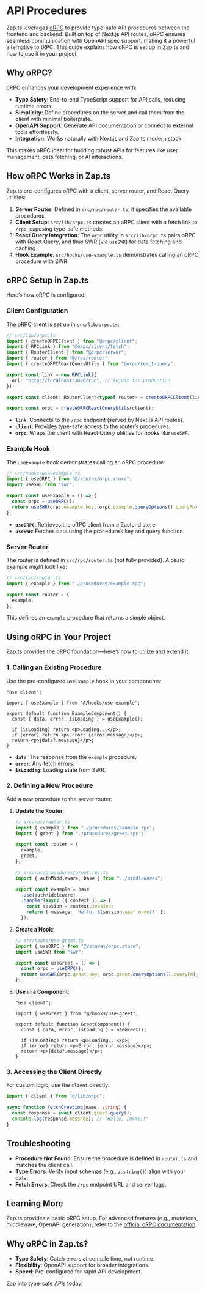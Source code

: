 # API Procedures

Zap.ts leverages [oRPC](https://orpc.unnoq.com/) to provide type-safe API procedures between the frontend and backend. Built on top of Next.js API routes, oRPC ensures seamless communication with OpenAPI spec support, making it a powerful alternative to tRPC. This guide explains how oRPC is set up in Zap.ts and how to use it in your project.

## Why oRPC?

oRPC enhances your development experience with:

- **Type Safety**: End-to-end TypeScript support for API calls, reducing runtime errors.
- **Simplicity**: Define procedures on the server and call them from the client with minimal boilerplate.
- **OpenAPI Support**: Generate API documentation or connect to external tools effortlessly.
- **Integration**: Works naturally with Next.js and Zap.ts modern stack.

This makes oRPC ideal for building robust APIs for features like user management, data fetching, or AI interactions.

## How oRPC Works in Zap.ts

Zap.ts pre-configures oRPC with a client, server router, and React Query utilities:

1. **Server Router**: Defined in `src/rpc/router.ts`, it specifies the available procedures.
2. **Client Setup**: `src/lib/orpc.ts` creates an oRPC client with a fetch link to `/rpc`, exposing type-safe methods.
3. **React Query Integration**: The `orpc` utility in `src/lib/orpc.ts` pairs oRPC with React Query, and thus SWR (via `useSWR`) for data fetching and caching.
4. **Hook Example**: `src/hooks/use-example.ts` demonstrates calling an oRPC procedure with SWR.

## oRPC Setup in Zap.ts

Here’s how oRPC is configured:

### Client Configuration

The oRPC client is set up in `src/lib/orpc.ts`:

```ts
// src/lib/orpc.ts
import { createORPCClient } from "@orpc/client";
import { RPCLink } from "@orpc/client/fetch";
import { RouterClient } from "@orpc/server";
import { router } from "@/rpc/router";
import { createORPCReactQueryUtils } from "@orpc/react-query";

export const link = new RPCLink({
  url: "http://localhost:3000/rpc", // Adjust for production
});

export const client: RouterClient<typeof router> = createORPCClient(link);

export const orpc = createORPCReactQueryUtils(client);
```

- **`link`**: Connects to the `/rpc` endpoint (served by Next.js API routes).
- **`client`**: Provides type-safe access to the router’s procedures.
- **`orpc`**: Wraps the client with React Query utilities for hooks like `useSWR`.

### Example Hook

The `useExample` hook demonstrates calling an oRPC procedure:

```ts
// src/hooks/use-example.ts
import { useORPC } from "@/stores/orpc.store";
import useSWR from "swr";

export const useExample = () => {
  const orpc = useORPC();
  return useSWR(orpc.example.key, orpc.example.queryOptions().queryFn);
};
```

- **`useORPC`**: Retrieves the oRPC client from a Zustand store.
- **`useSWR`**: Fetches data using the procedure’s key and query function.

### Server Router

The router is defined in `src/rpc/router.ts` (not fully provided). A basic example might look like:

```ts
// src/rpc/router.ts
import { example } from "./procedures/example.rpc";

export const router = {
  example,
};
```

This defines an `example` procedure that returns a simple object.

## Using oRPC in Your Project

Zap.ts provides the oRPC foundation—here’s how to utilize and extend it.

### 1. Calling an Existing Procedure

Use the pre-configured `useExample` hook in your components:

```tsx
"use client";

import { useExample } from "@/hooks/use-example";

export default function ExampleComponent() {
  const { data, error, isLoading } = useExample();

  if (isLoading) return <p>Loading...</p>;
  if (error) return <p>Error: {error.message}</p>;
  return <p>{data?.message}</p>;
}
```

- **`data`**: The response from the `example` procedure.
- **`error`**: Any fetch errors.
- **`isLoading`**: Loading state from SWR.

### 2. Defining a New Procedure

Add a new procedure to the server router:

1. **Update the Router**:

   ```ts
   // src/rpc/router.ts
   import { example } from "./procedures/example.rpc";
   import { greet } from "./procedures/greet.rpc";

   export const router = {
     example,
     greet,
   };
   ```

   ```ts
   // src/rpc/procedures/greet.rpc.ts
   import { authMiddleware, base } from "../middlewares";

   export const example = base
     .use(authMiddleware)
     .handler(async ({ context }) => {
       const session = context.session;
       return { message: `Hello, ${session.user.name}!` };
     });
   ```

2. **Create a Hook**:

   ```ts
   // src/hooks/use-greet.ts
   import { useORPC } from "@/stores/orpc.store";
   import useSWR from "swr";

   export const useGreet = () => {
     const orpc = useORPC();
     return useSWR(orpc.greet.key, orpc.greet.queryOptions().queryFn);
   };
   ```

3. **Use in a Component**:

   ```tsx
   "use client";

   import { useGreet } from "@/hooks/use-greet";

   export default function GreetComponent() {
     const { data, error, isLoading } = useGreet();

     if (isLoading) return <p>Loading...</p>;
     if (error) return <p>Error: {error.message}</p>;
     return <p>{data?.message}</p>;
   }
   ```

### 3. Accessing the Client Directly

For custom logic, use the `client` directly:

```ts
import { client } from "@/lib/orpc";

async function fetchGreeting(name: string) {
  const response = await client.greet.query();
  console.log(response.message); // "Hello, [name]!"
}
```

## Troubleshooting

- **Procedure Not Found**: Ensure the procedure is defined in `router.ts` and matches the client call.
- **Type Errors**: Verify input schemas (e.g., `z.string()`) align with your data.
- **Fetch Errors**: Check the `/rpc` endpoint URL and server logs.

## Learning More

Zap.ts provides a basic oRPC setup. For advanced features (e.g., mutations, middleware, OpenAPI generation), refer to the [official oRPC documentation](https://orpc.unnoq.com/).

## Why oRPC in Zap.ts?

- **Type Safety**: Catch errors at compile time, not runtime.
- **Flexibility**: OpenAPI support for broader integrations.
- **Speed**: Pre-configured for rapid API development.

Zap into type-safe APIs today!
